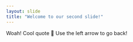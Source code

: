 ```yaml
---
layout: slide
title: "Welcome to our second slide!"
---
```

Woah! Cool quote 🥇
Use the left arrow to go back!
